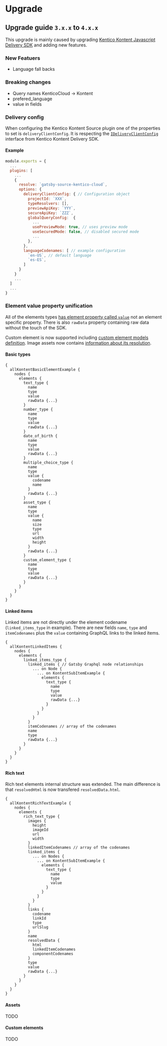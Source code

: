 # Upgrade

## Upgrade guide `3.x.x` to `4.x.x`

This upgrade is mainly caused by upgrading [Kentico Kontent Javascript Delivery SDK](https://github.com/Kentico/kontent-delivery-sdk-js) and adding new features.

### New Featuers

* Language fall backs

### Breaking changes

* Query names KenticoCloud -> Kontent
* prefered_language
* value in fields

### Delivery config

When configuring the Kentico Kontent Source plugin one of the properties to set is `deliveryClientConfig`. It is respecting the [`IDeliveryClientConfig`](https://github.com/Kentico/kontent-delivery-sdk-js/blob/master/UPGRADE.md#ideliveryclientconfig) interface from Kentico Kontent Delivery SDK.

#### Example

```javascript
module.exports = {
  ...
  plugins: [
    ...
    {
      resolve: `gatsby-source-kentico-cloud`,
      options: {
        deliveryClientConfig: { // Configuration object
          projectId: `XXX`,
          typeResolvers: [],
          previewApiKey: `YYY`,
          secureApiKey: `ZZZ`,
          globalQueryConfig:  {
            ...
            usePreviewMode: true, // uses preview mode
            useSecuredMode: false, // disabled secured mode
            ...
          },
        },
        languageCodenames: [ // example configuration
          `en-US`, // default language
          `es-ES`,
        ]
      }
    }
    ...
  ]
  ...
}
```

### Element value property unification

All of the elements types [has element property called `value`](https://github.com/Kentico/kentico-cloud-js/blob/master/packages/delivery/UPGRADE.md#removal-of-type-specific-element-properties) not an element specific property. There is also `rawData` property containing raw data without the touch of the SDK.

Custom element is now supported including [custom element models definition](https://github.com/Kentico/kentico-cloud-js/blob/master/packages/delivery/DOCS.md#using-custom-models-for-custom-elements).
Image assets now contains [information about its resolution](https://docs.kontent.ai/reference/api-changelog#a-image-resolution-in-delivery-api).

#### Basic types

```gql
{
  allKontentBasicElementExample {
    nodes {
      elements {
        text_type {
          name
          type
          value
          rawData {...}
        }
        number_type {
          name
          type
          value
          rawData {...}
        }
        date_of_birth {
          name
          type
          value
          rawData {...}
        }
        multiple_choice_type {
          name
          type
          value {
            codename
            name
          }
          rawData {...}
        }
        asset_type {
          name
          type
          value {
            name
            size
            type
            url
            width
            height
          }
          rawData {...}
        }
        custom_element_type {
          name
          type
          value
          rawData {...}
        }
      }
    }
  }
}
```

#### Linked items

Linked items are not directly under the element codename (`linked_items_type` in example). There are new fields `name`, `type` and `itemCodenames` plus the `value` containing GraphQL links to the linked items.

```gql
{
  allKontentLinkedItems {
    nodes {
      elements {
        linked_items_type {
          linked_items { // Gatsby Graphql node relationships
            ... on Node {
              ... on KontentSubItemExample {
                elements {
                  text_type {
                    name
                    type
                    value
                    rawData {...}
                  }
                }
              }
            }
          }
          itemCodenames // array of the codenames
          name
          type
          rawData {...}
        }
      }
    }
  }
}
```

#### Rich text

Rich text elements internal structure was extended. The main difference is that `resolvedHtml` is now transfered `resolvedData.html`.

```gql
{
  allKontentRichTextExample {
    nodes {
      elements {
        rich_text_type {
          images {
            height
            imageId
            url
            width
          }
          linkedItemCodenames // array of the codenames
          linked_items {
            ... on Nodes {
              ... on KontentSubItemExample {
                elements {
                  text_type {
                    name
                    type
                    value
                  }
                }
              }
            }
          }
          links {
            codename
            linkId
            type
            urlSlug
          }
          name
          resolvedData {
            html
            linkedItemCodenames
            componentCodenames
          }
          type
          value
          rawData {...}
        }
      }
    }
  }
}
```

#### Assets

TODO

#### Custom elements

TODO
